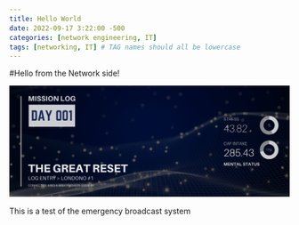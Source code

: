 ```yaml
---
title: Hello World
date: 2022-09-17 3:22:00 -500
categories: [network engineering, IT]
tags: [networking, IT] # TAG names should all be lowercase
---
```


#Hello from the Network side!

![entry001 header image](/assets/_header_images/entry001.png)

This is a test of the emergency broadcast system
